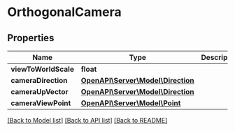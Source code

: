 # OrthogonalCamera

## Properties
Name | Type | Description | Notes
------------ | ------------- | ------------- | -------------
**viewToWorldScale** | **float** |  | 
**cameraDirection** | [**OpenAPI\Server\Model\Direction**](Direction.md) |  | 
**cameraUpVector** | [**OpenAPI\Server\Model\Direction**](Direction.md) |  | 
**cameraViewPoint** | [**OpenAPI\Server\Model\Point**](Point.md) |  | 

[[Back to Model list]](../README.md#documentation-for-models) [[Back to API list]](../README.md#documentation-for-api-endpoints) [[Back to README]](../README.md)


